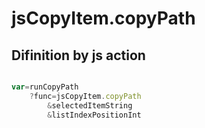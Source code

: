 # jsCopyItem.copyPath

## Difinition by js action

```js.js

var=runCopyPath
	?func=jsCopyItem.copyPath
		&selectedItemString
		&listIndexPositionInt
```


